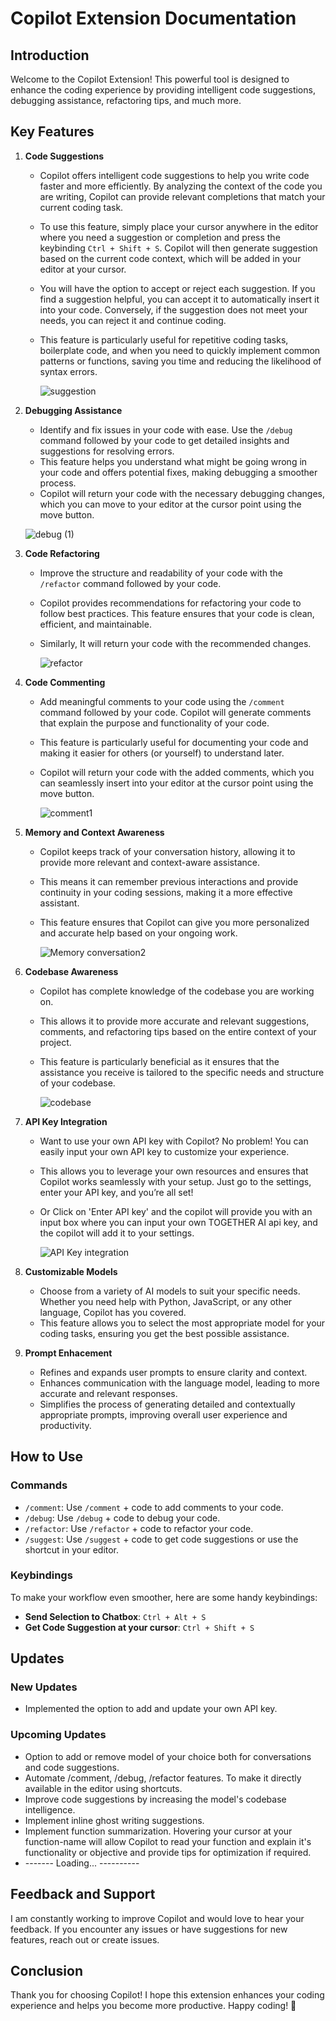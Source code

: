 # Copilot Extension Documentation

## Introduction

Welcome to the Copilot Extension! This powerful tool is designed to enhance the coding experience by providing intelligent code suggestions, debugging assistance, refactoring tips, and much more.

## Key Features

1. **Code Suggestions**
   - Copilot offers intelligent code suggestions to help you write code faster and more efficiently. By analyzing the context of the code you are writing, Copilot can provide relevant completions that match your current coding task.
   - To use this feature, simply place your cursor anywhere in the editor where you need a suggestion or completion and press the keybinding `Ctrl + Shift + S`. Copilot will then generate suggestion based on the current code context, which will be added in your editor at your cursor.
   - You will have the option to accept or reject each suggestion. If you find a suggestion helpful, you can accept it to automatically insert it into your code. Conversely, if the suggestion does not meet your needs, you can reject it and continue coding.
   - This feature is particularly useful for repetitive coding tasks, boilerplate code, and when you need to quickly implement common patterns or functions, saving you time and reducing the likelihood of syntax errors.

     ![suggestion](https://github.com/user-attachments/assets/c8192f9e-61eb-4d6b-8748-35ca3b157505)

2. **Debugging Assistance**
   - Identify and fix issues in your code with ease. Use the `/debug` command followed by your code to get detailed insights and suggestions for resolving errors.
   - This feature helps you understand what might be going wrong in your code and offers potential fixes, making debugging a smoother process.
   -  Copilot will return your code with the necessary debugging changes, which you can move to your editor at the cursor point using the move button.
     
     ![debug (1)](https://github.com/user-attachments/assets/cd40bb0c-a689-462a-a2b0-9b486501bae0)

       
3. **Code Refactoring**
   - Improve the structure and readability of your code with the `/refactor` command followed by your code.
   - Copilot provides recommendations for refactoring your code to follow best practices. This feature ensures that your code is clean, efficient, and maintainable.
   - Similarly, It will return your code with the recommended changes.
     
     ![refactor](https://github.com/user-attachments/assets/ffe6c379-b584-4746-85b2-d43de31479d2)


4. **Code Commenting**
   - Add meaningful comments to your code using the `/comment` command followed by your code. Copilot will generate comments that explain the purpose and functionality of your code.
   - This feature is particularly useful for documenting your code and making it easier for others (or yourself) to understand later.
   - Copilot will return your code with the added comments, which you can seamlessly insert into your editor at the cursor point using the move button.
     
     ![comment1](https://github.com/user-attachments/assets/042892ea-320b-4b9a-97fa-9bd91a8aba46)

5. **Memory and Context Awareness**
   - Copilot keeps track of your conversation history, allowing it to provide more relevant and context-aware assistance.
   - This means it can remember previous interactions and provide continuity in your coding sessions, making it a more effective assistant.
   - This feature ensures that Copilot can give you more personalized and accurate help based on your ongoing work.
     
     ![Memory conversation2](https://github.com/user-attachments/assets/e6711737-3027-4ab8-8da6-5c0f0e950b81)

6. **Codebase Awareness**
   - Copilot has complete knowledge of the codebase you are working on.
   - This allows it to provide more accurate and relevant suggestions, comments, and refactoring tips based on the entire context of your project.
   - This feature is particularly beneficial as it ensures that the assistance you receive is tailored to the specific needs and structure of your codebase.
  
     ![codebase](https://github.com/user-attachments/assets/100c8294-6a9b-455f-b4e4-b9fbed79a7ab)
     
7. **API Key Integration**
   - Want to use your own API key with Copilot? No problem! You can easily input your own API key to customize your experience.
   - This allows you to leverage your own resources and ensures that Copilot works seamlessly with your setup. Just go to the settings, enter your API key, and you’re all set!
   - Or Click on 'Enter API key' and the copilot will provide you with an input box where you can input your own TOGETHER AI api key, and the copilot will add it to your settings.
     
     ![API Key integration](https://github.com/user-attachments/assets/43474387-f397-4c65-b590-217cba58f47e)

8. **Customizable Models**
   - Choose from a variety of AI models to suit your specific needs. Whether you need help with Python, JavaScript, or any other language, Copilot has you covered.
   - This feature allows you to select the most appropriate model for your coding tasks, ensuring you get the best possible assistance.

9. **Prompt Enhacement**
   - Refines and expands user prompts to ensure clarity and context.
   - Enhances communication with the language model, leading to more accurate and relevant responses.
   - Simplifies the process of generating detailed and contextually appropriate prompts, improving overall user experience and productivity.
     

## How to Use

### Commands

- `/comment`: Use `/comment` + code to add comments to your code.
- `/debug`: Use `/debug` + code to debug your code.
- `/refactor`: Use `/refactor` + code to refactor your code.
- `/suggest`: Use `/suggest` + code to get code suggestions or use the shortcut in your editor.

### Keybindings

To make your workflow even smoother, here are some handy keybindings:

- **Send Selection to Chatbox**: `Ctrl + Alt + S`
- **Get Code Suggestion at your cursor**: `Ctrl + Shift + S`

## Updates

### New Updates

- Implemented the option to add and update your own API key.

### Upcoming Updates

- Option to add or remove model of your choice both for conversations and code suggestions.
- Automate /comment, /debug, /refactor features. To make it directly available in the editor using shortcuts.
- Improve code suggestions by increasing the model's codebase intelligence.
- Implement inline ghost writing suggestions.
- Implement function summarization. Hovering your cursor at your function-name will allow Copilot to read your function and explain it's functionality or objective and provide tips for optimization if required.
- ------- Loading... ----------

## Feedback and Support

I am constantly working to improve Copilot and would love to hear your feedback. If you encounter any issues or have suggestions for new features, reach out or create issues.

## Conclusion

Thank you for choosing Copilot! I hope this extension enhances your coding experience and helps you become more productive. Happy coding! 🚀

